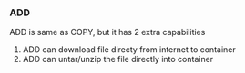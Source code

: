 ### ADD
ADD is same as COPY, but it has 2 extra capabilities 
1. ADD can download file directy from internet to container 
2. ADD can untar/unzip the file directly into container 